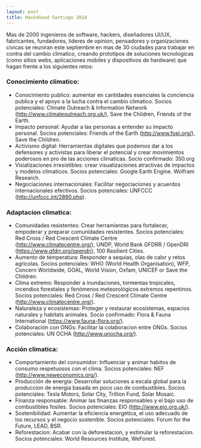 ```yaml
---
layout: post
title: Hack4Good Santiago 2014
---
```


Mas de 2000 ingenieros de software, hackers, diseñadores UI/UX, fabricantes, fundadores, lideres de opinion, pensadores y organizaciones civicas se reuniran este septiembre en mas de 30 ciudades para trabajar en contra del cambio climatico, creando prototipos de soluciones tecnologicas (como sitios webs, aplicaciones mobiles y dispositivos de hardware) que hagan frente a los siguientes retos:

### Conocimiento climatico:

* Conocimiento publico: aumentar en cantidades esenciales la conciencia publica y el apoyo a la lucha contra el cambio climatico. Socios potenciales: Climate Outreach & Information Network (http://www.climateoutreach.org.uk/), Save the Children, Friends of the Earth.
* Impacto personal: Ayudar a las personas a entender su impacto personal. Socios potenciales: Friends of the Earth (http://www.foei.org/), Save the Children.
* Activismo digital: Herramientas digitales que podemos dar a los defensores y activistas para liberar el potencial y crear movimientos poderosos en pro de las acciones climaticas. Socio confirmado: 350.org
* Visializaciones irresistibles: crear visualizaciones atractivas de impactos y modelos climaticos. Socios potenciales: Google Earth Engine. Wolfram Research.
* Negociaciones internacionales: Facilitar negociaciones y acuerdos internacionales efectivos. Socios potenciales: UNFCCC (http://unfccc.int/2860.php).

### Adaptacion climatica:

* Comunidades resistentes: Crear herramientas para fortalecer, empoderar y preparar comunidades resistentes. Socios potenciales: Red Cross / Red Crescent Climate Centre (http://www.climatecentre.org/), UNDP, World Bank GFDRR / OpenDRI (https://www.gfdrr.org/opendri), 100 Resilient Cities.
* Aumento de temperatura: Responder a sequias, olas de calor y retos agricolas. Socios potenciales: WHO (World Health Organisation), WFP, Concern Worldwide, GOAL, World Vision, Oxfam, UNICEF or Save the Children.
* Clima extremo: Responder a inundaciones, tormentas tropicales, incendios forestales y fenómenos meteorológicos extremos repentinos. Socios potenciales: Red Cross / Red Crescent Climate Centre (http://www.climatecentre.org/).
* Naturaleza y ecosistemas: Proteger y restaurar ecosistemas, espacios naturales y habitats animales. Socio confirmado: Flora & Fauna International (https://www.fauna-flora.org/).
* Colaboración con ONGs: Facilitar la colaboracion entre ONGs. Socios potenciales: UN OCHA (http://www.unocha.org/).

### Acción climatica:

* Comportamiento del consumidor: Influenciar y animar habitos de consumo respetuosos con el clima. Socios potenciales: NEF (http://www.neweconomics.org/).
* Producción de energia: Desarrollar soluciones a escala global para la produccion de energia basada en poco uso de combustibles. Socios potenciales: Tesla Motors, Solar City, Trillion Fund, Solar Mosaic.
* Finanza responsable: Animar las finanzas responsables y el bajo uso de combustibles fosiles. Socios potenciales: EIO (http://www.eio.org.uk/).
* Sostenibilidad: Aumentar la eficiencia energética, el uso adecuado de los recursos y el negocio sostenible. Socios potenciales: Forum for the Future, LEAD, BSR.
* Reforestacion: Acabar con la deforestacion, y estimular la reforestacion. Socios potenciales: World Resources Institute, WeForest.
